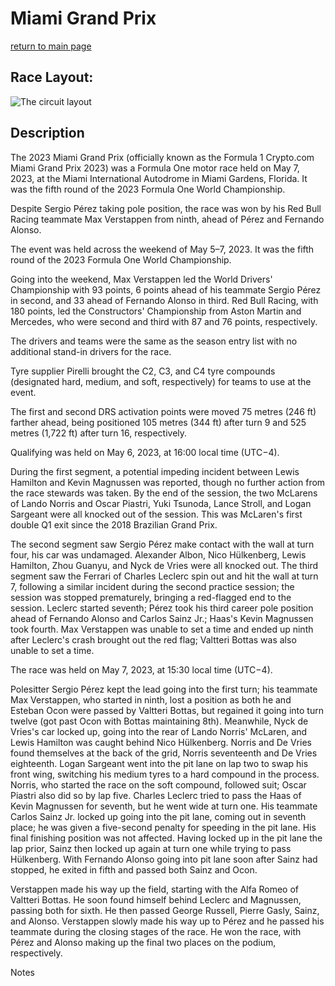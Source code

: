 # Miami Grand Prix

[return to main page](./index.md)

## Race Layout: 

 ![The circuit layout](https://upload.wikimedia.org/wikipedia/commons/thumb/4/49/Hard_Rock_Stadium_Circuit_2022.svg/220px-Hard_Rock_Stadium_Circuit_2022.svg.png)

## Description

 

The 2023 Miami Grand Prix (officially known as the Formula 1 Crypto.com Miami Grand Prix 2023) was a Formula One motor race held on May 7, 2023, at the Miami International Autodrome in Miami Gardens, Florida. It was the fifth round of the 2023 Formula One World Championship. 

Despite Sergio Pérez taking pole position, the race was won by his Red Bull Racing teammate Max Verstappen from ninth, ahead of Pérez and Fernando Alonso. 

The event was held across the weekend of May 5–7, 2023. It was the fifth round of the 2023 Formula One World Championship. 

Going into the weekend, Max Verstappen led the World Drivers' Championship with 93 points, 6 points ahead of his teammate Sergio Pérez in second, and 33 ahead of Fernando Alonso in third. Red Bull Racing, with 180 points, led the Constructors' Championship from Aston Martin and Mercedes, who were second and third with 87 and 76 points, respectively. 

The drivers and teams were the same as the season entry list with no additional stand-in drivers for the race. 

Tyre supplier Pirelli brought the C2, C3, and C4 tyre compounds (designated hard, medium, and soft, respectively) for teams to use at the event. 

The first and second DRS activation points were moved 75 metres (246 ft) farther ahead, being positioned 105 metres (344 ft) after turn 9 and 525 metres (1,722 ft) after turn 16, respectively. 

Qualifying was held on May 6, 2023, at 16:00 local time (UTC−4). 

During the first segment, a potential impeding incident between Lewis Hamilton and Kevin Magnussen was reported, though no further action from the race stewards was taken. By the end of the session, the two McLarens of Lando Norris and Oscar Piastri, Yuki Tsunoda, Lance Stroll, and Logan Sargeant were all knocked out of the session. This was McLaren's first double Q1 exit since the 2018 Brazilian Grand Prix. 

The second segment saw Sergio Pérez make contact with the wall at turn four, his car was undamaged. Alexander Albon, Nico Hülkenberg, Lewis Hamilton, Zhou Guanyu, and Nyck de Vries were all knocked out. The third segment saw the Ferrari of Charles Leclerc spin out and hit the wall at turn 7, following a similar incident during the second practice session; the session was stopped prematurely, bringing a red-flagged end to the session. Leclerc started seventh; Pérez took his third career pole position ahead of Fernando Alonso and Carlos Sainz Jr.; Haas's Kevin Magnussen took fourth. Max Verstappen was unable to set a time and ended up ninth after Leclerc's crash brought out the red flag; Valtteri Bottas was also unable to set a time. 

The race was held on May 7, 2023, at 15:30 local time (UTC−4). 

Polesitter Sergio Pérez kept the lead going into the first turn; his teammate Max Verstappen, who started in ninth, lost a position as both he and Esteban Ocon were passed by Valtteri Bottas, but regained it going into turn twelve (got past Ocon with Bottas maintaining 8th). Meanwhile, Nyck de Vries's car locked up, going into the rear of Lando Norris' McLaren, and Lewis Hamilton was caught behind Nico Hülkenberg. Norris and De Vries found themselves at the back of the grid, Norris seventeenth and De Vries eighteenth. Logan Sargeant went into the pit lane on lap two to swap his front wing, switching his medium tyres to a hard compound in the process. Norris, who started the race on the soft compound, followed suit; Oscar Piastri also did so by lap five. Charles Leclerc tried to pass the Haas of Kevin Magnussen for seventh, but he went wide at turn one. His teammate Carlos Sainz Jr. locked up going into the pit lane, coming out in seventh place; he was given a five-second penalty for speeding in the pit lane. His final finishing position was not affected. Having locked up in the pit lane the lap prior, Sainz then locked up again at turn one while trying to pass Hülkenberg. With Fernando Alonso going into pit lane soon after Sainz had stopped, he exited in fifth and passed both Sainz and Ocon. 

Verstappen made his way up the field, starting with the Alfa Romeo of Valtteri Bottas. He soon found himself behind Leclerc and Magnussen, passing both for sixth. He then passed George Russell, Pierre Gasly, Sainz, and Alonso. Verstappen slowly made his way up to Pérez and he passed his teammate during the closing stages of the race. He won the race, with Pérez and Alonso making up the final two places on the podium, respectively. 

Notes 

 

